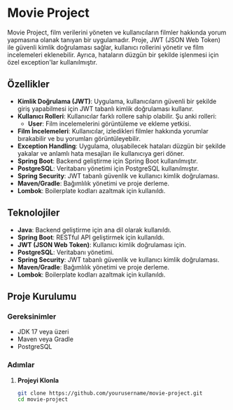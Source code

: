 # Movie Project

Movie Project, film verilerini yöneten ve kullanıcıların filmler hakkında yorum yapmasına olanak tanıyan bir uygulamadır. Proje, JWT (JSON Web Token) ile güvenli kimlik doğrulaması sağlar, kullanıcı rollerini yönetir ve film incelemeleri eklenebilir. Ayrıca, hataların düzgün bir şekilde işlenmesi için özel exception'lar kullanılmıştır.

## Özellikler

- **Kimlik Doğrulama (JWT)**: Uygulama, kullanıcıların güvenli bir şekilde giriş yapabilmesi için JWT tabanlı kimlik doğrulaması kullanır.
- **Kullanıcı Rolleri**: Kullanıcılar farklı rollere sahip olabilir. Şu anki rolleri:
  - **User**: Film incelemelerini görüntüleme ve ekleme yetkisi.
- **Film İncelemeleri**: Kullanıcılar, izledikleri filmler hakkında yorumlar bırakabilir ve bu yorumları görüntüleyebilir.
- **Exception Handling**: Uygulama, oluşabilecek hataları düzgün bir şekilde yakalar ve anlamlı hata mesajları ile kullanıcıya geri döner.
- **Spring Boot**: Backend geliştirme için Spring Boot kullanılmıştır.
- **PostgreSQL**: Veritabanı yönetimi için PostgreSQL kullanılmıştır.
- **Spring Security**: JWT tabanlı güvenlik ve kullanıcı kimlik doğrulaması.
- **Maven/Gradle**: Bağımlılık yönetimi ve proje derleme.
- **Lombok**: Boilerplate kodları azaltmak için kullanıldı.

## Teknolojiler

- **Java**: Backend geliştirme için ana dil olarak kullanıldı.
- **Spring Boot**: RESTful API geliştirmek için kullanıldı.
- **JWT (JSON Web Token)**: Kullanıcı kimlik doğrulaması için.
- **PostgreSQL**: Veritabanı yönetimi.
- **Spring Security**: JWT tabanlı güvenlik ve kullanıcı kimlik doğrulaması.
- **Maven/Gradle**: Bağımlılık yönetimi ve proje derleme.
- **Lombok**: Boilerplate kodları azaltmak için kullanıldı.

## Proje Kurulumu

### Gereksinimler
- JDK 17 veya üzeri
- Maven veya Gradle
- PostgreSQL

### Adımlar

1. **Projeyi Klonla**
   ```bash
   git clone https://github.com/yourusername/movie-project.git
   cd movie-project
